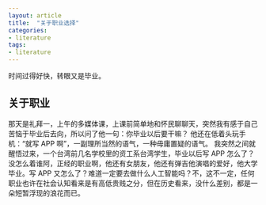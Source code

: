 ```yaml
---
layout: article
title:  "关于职业选择"
categories:
- literature
tags:
- literature
---
```


时间过得好快，转眼又是毕业。
<!---more--->

## 关于职业
那天是礼拜一，上午的多媒体课，上课前简单地和怀民聊聊天，突然我有感于自己苦恼于毕业后去向，所以问了他一句：你毕业以后要干嘛？
他还在低着头玩手机：“就写 APP 啊”，一副理所当然的语气，一种毋庸置疑的语气。
我突然之间就醒悟过来，一个台湾前几名学校里的资工系台湾学生，毕业以后写 APP 怎么了？没怎么着谁阿，正经的职业啊，他还有女朋友，他还有弹吉他演唱的爱好，他大学毕业。写 APP 又怎么了？难道一定要去做什么人工智能吗？不，这不一定，任何职业也许在社会认知看来是有高低贵贱之分，但在历史看来，没什么差别，都是一朵短暂浮现的浪花而已。
